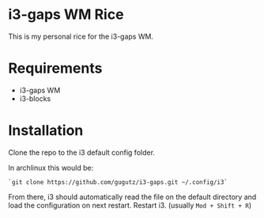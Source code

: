 # i3-gaps WM Rice
This is my personal rice for the i3-gaps WM.

# Requirements

* i3-gaps WM
* i3-blocks

# Installation

Clone the repo to the i3 default config folder.

In archlinux this would be:

    `git clone https://github.com/gugutz/i3-gaps.git ~/.config/i3`

From there, i3 should automatically read the file on the default directory and load the configuration on next restart.
Restart i3. (usually `Mod + Shift + R`)